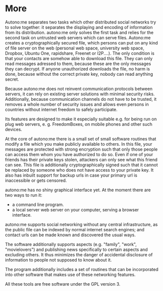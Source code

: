 # More #

Autono:me separates two tasks which other distributed social networks try to solve together: it separates the displaying and encoding of information from its distribution. autono:me only solves the first task and relies for the second task on untrusted web servers which can serve files. Autono:me creates a cryptographically secured file, which persons can put on any kind of file server on the web (personal web space, university web space, Dropbox, Ubuntu One, rapidshare, Freenet or I2P....). The only condition is that your contacts are somehow able to download this file. They can only read messages adressed to them, because these are the only messages they can decrypt. If anyone unauthorized downloads the file, no harm is done, because without the correct private key, nobody can read anything secret.

Because autono:me does not reinvent communication protocols between servers, it can rely on existing server solutions with minimal security risks. Additionally, because communication channels do not have to be trusted, it removes a whole number of security issues and allows even persons in countries without internet freedom to safely participate.

Its features are designed to make it especially suitable e.g. for being run on plug web servers, e. g. FreedomBoxes, on mobile phones and other such devices.

At the core of autono:me there is a small set of small software routines that modify a file which you make publicly available to others. In this file, your messages are protected with strong encryption such that only those people can access them whom you have authorized to do so. Even if one of your friends has their private keys stolen, attackers can only see what this friend can see. This file is additionally cryptographically signed such that it cannot be replaced by someone  who does not have access to your private key. It also has inbuilt support for backup urls in case your primary url is inaccessible or gets censored.

autono:me has no shiny graphical interface yet. At the moment there are two ways to run it:
  * a command line program.
  * a local server web server on your computer, serving a browser interface.

autono:me supports social networking without any central infrastructure, as the public file can be indexed by normal internet search engines; and contact urls can be made known and discovered the usual ways.

The software additionally supports aspects (e.g. "family", "work", "movielovers") and publishing news specifically to certain aspects and excluding others. It thus minimizes the danger of accidental disclosure of information to people not supposed to know about it.

The program additionally includes a set of routines that can be incorporated into other software that makes use of these networking features.

All these tools are free software under the GPL version 3.